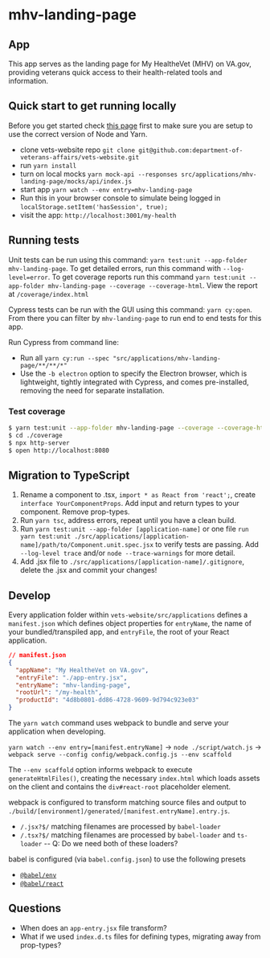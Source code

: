 # mhv-landing-page

## App

This app serves as the landing page for My HealtheVet (MHV) on VA.gov, providing veterans quick access to their health-related tools and information.

## Quick start to get running locally

Before you get started check [this page](https://depo-platform-documentation.scrollhelp.site/developer-docs/setting-up-your-local-frontend-environment) first to make sure you are setup to use the correct version of Node and Yarn.

- clone vets-website repo `git clone git@github.com:department-of-veterans-affairs/vets-website.git`
- run `yarn install`
- turn on local mocks `yarn mock-api --responses src/applications/mhv-landing-page/mocks/api/index.js`
- start app `yarn watch --env entry=mhv-landing-page`
- Run this in your browser console to simulate being logged in `localStorage.setItem('hasSession', true);`
- visit the app: `http://localhost:3001/my-health`

## Running tests

Unit tests can be run using this command: `yarn test:unit --app-folder mhv-landing-page`. To get detailed errors, run this command with `--log-level=error`. To get coverage reports run this command `yarn test:unit --app-folder mhv-landing-page --coverage --coverage-html`. View the report at `/coverage/index.html`

Cypress tests can be run with the GUI using this command: `yarn cy:open`. From there you can filter by `mhv-landing-page` to run end to end tests for this app.

Run Cypress from command line:

- Run all `yarn cy:run --spec "src/applications/mhv-landing-page/**/**/*"`
- Use the `-b electron` option to specify the Electron browser, which is lightweight, tightly integrated with Cypress, and comes pre-installed, removing the need for separate installation.

### Test coverage

```bash
$ yarn test:unit --app-folder mhv-landing-page --coverage --coverage-html
$ cd ./coverage
$ npx http-server
$ open http://localhost:8080
```

## Migration to TypeScript

1. Rename a component to .tsx, `import * as React from 'react';`, create `interface YourComponentProps`. Add input and return types to your component. Remove prop-types.
2. Run `yarn tsc`, address errors, repeat until you have a clean build.
3. Run `yarn test:unit --app-folder [application-name]` or one file `run yarn test:unit ./src/applications/[application-name]/path/to/Component.unit.spec.jsx` to verify tests are passing. Add `--log-level trace` and/or `node --trace-warnings` for more detail.
4. Add .jsx file to `./src/applications/[application-name]/.gitignore`, delete the .jsx and commit your changes!


## Develop

Every application folder within `vets-website/src/applications` defines a `manifest.json` which defines object properties for `entryName`, the name of your bundled/transpiled app, and `entryFile`, the root of your React application.

```json
// manifest.json
{
  "appName": "My HealtheVet on VA.gov",
  "entryFile": "./app-entry.jsx",
  "entryName": "mhv-landing-page",
  "rootUrl": "/my-health",
  "productId": "4d8b0801-dd86-4728-9609-9d794c923e03"
}
```

The `yarn watch` command uses webpack to bundle and serve your application when developing.

`yarn watch --env entry=[manifest.entryName]` ->
  `node ./script/watch.js` ->
  `webpack serve --config config/webpack.config.js --env scaffold`

The `--env scaffold` option informs webpack to execute `generateHtmlFiles()`, creating the necessary `index.html` which loads assets on the client and contains the `div#react-root` placeholder element.

webpack is configured to transform matching source files and output to `./build/[environment]/generated/[manifest.entryName].entry.js`.

- `/.jsx?$/` matching filenames are processed by `babel-loader`
- `/.tsx?$/` matching filenames are processed by `babel-loader` and `ts-loader` -- Q: Do we need both of these loaders?

babel is configured (via `babel.config.json`) to use the following presets

- [`@babel/env`](https://babeljs.io/docs/babel-preset-env)
- [`@babel/react`](https://babeljs.io/docs/babel-preset-react)


## Questions

- When does an `app-entry.jsx` file transform?
- What if we used `index.d.ts` files for defining types, migrating away from prop-types?
